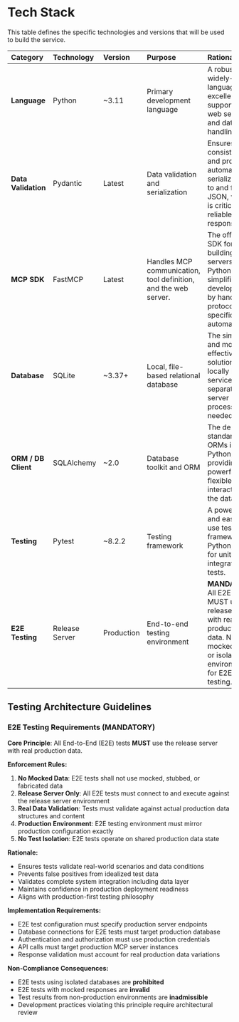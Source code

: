 # **Tech Stack**

This table defines the specific technologies and versions that will be used to build the service.

| Category | Technology | Version | Purpose | Rationale |
| :---- | :---- | :---- | :---- | :---- |
| **Language** | Python | \~3.11 | Primary development language | A robust, widely-used language with excellent support for web services and data handling. |
| **Data Validation** | Pydantic | Latest | Data validation and serialization | Ensures data consistency and provides automatic serialization to and from JSON, which is critical for reliable API responses. |
| **MCP SDK** | FastMCP | Latest | Handles MCP communication, tool definition, and the web server. | The official SDK for building MCP servers in Python. It simplifies development by handling protocol specifics automatically. |
| **Database** | SQLite | \~3.37+ | Local, file-based relational database | The simplest and most effective solution for a locally hosted service. No separate server process needed. |
| **ORM / DB Client** | SQLAlchemy | \~2.0 | Database toolkit and ORM | The de-facto standard for ORMs in Python, providing a powerful and flexible way to interact with the database. |
| **Testing** | Pytest | \~8.2.2 | Testing framework | A powerful and easy-to-use testing framework for Python, ideal for unit and integration tests. |
| **E2E Testing** | Release Server | Production | End-to-end testing environment | **MANDATORY**: All E2E tests MUST use the release server with real production data. No mocked data or isolated environments for E2E testing. |

## Testing Architecture Guidelines

### E2E Testing Requirements (**MANDATORY**)

**Core Principle**: All End-to-End (E2E) tests **MUST** use the release server with real production data.

**Enforcement Rules:**
1. **No Mocked Data**: E2E tests shall not use mocked, stubbed, or fabricated data
2. **Release Server Only**: All E2E tests must connect to and execute against the release server environment
3. **Real Data Validation**: Tests must validate against actual production data structures and content
4. **Production Environment**: E2E testing environment must mirror production configuration exactly
5. **No Test Isolation**: E2E tests operate on shared production data state

**Rationale:**
- Ensures tests validate real-world scenarios and data conditions
- Prevents false positives from idealized test data
- Validates complete system integration including data layer
- Maintains confidence in production deployment readiness
- Aligns with production-first testing philosophy

**Implementation Requirements:**
- E2E test configuration must specify production server endpoints
- Database connections for E2E tests must target production database
- Authentication and authorization must use production credentials
- API calls must target production MCP server instances
- Response validation must account for real production data variations

**Non-Compliance Consequences:**
- E2E tests using isolated databases are **prohibited**
- E2E tests with mocked responses are **invalid**
- Test results from non-production environments are **inadmissible**
- Development practices violating this principle require architectural review
